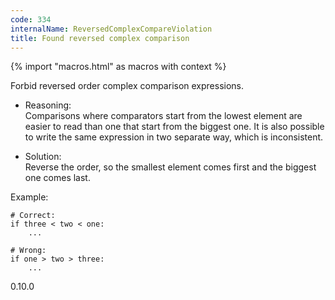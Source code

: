 ```yaml
---
code: 334
internalName: ReversedComplexCompareViolation
title: Found reversed complex comparison
---
```


{% import "macros.html" as macros with context %}

Forbid reversed order complex comparison expressions.

  - Reasoning:  
    Comparisons where comparators start from the lowest element are
    easier to read than one that start from the biggest one. It is also
    possible to write the same expression in two separate way, which is
    inconsistent.

  - Solution:  
    Reverse the order, so the smallest element comes first and the
    biggest one comes last.

Example:

    # Correct:
    if three < two < one:
        ...
    
    # Wrong:
    if one > two > three:
        ...

<div class="versionadded">

0.10.0

</div>